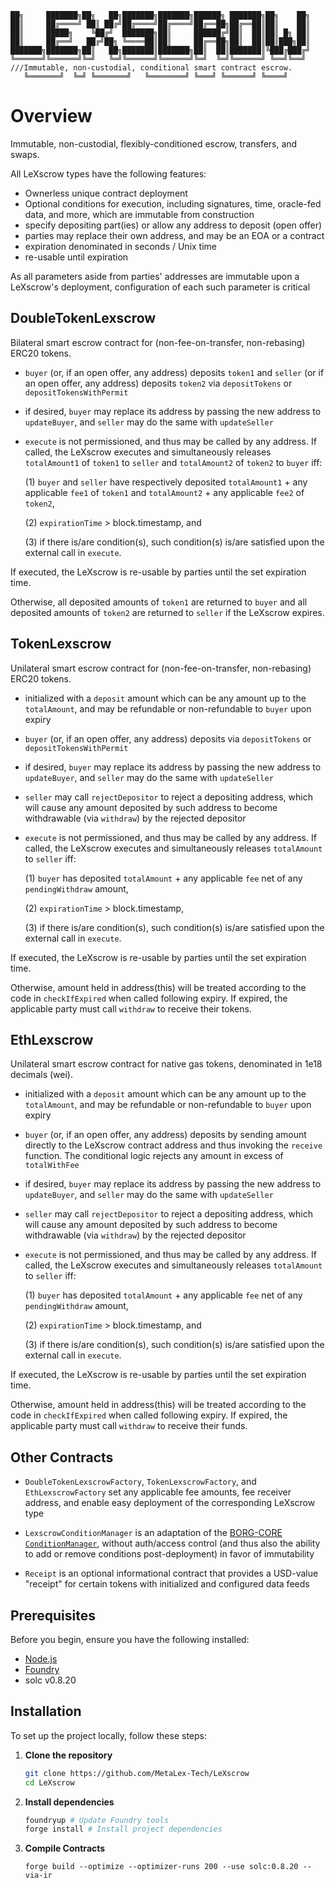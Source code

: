 ```
██╗     ███████╗██╗   ██╗███████╗███████╗██████╗ ███████╗██╗    ██╗
██║     ██╔════╝ ██║ ██╔╝██╔════╝██╔════╝██╔══██╗██╔══██║██║    ██║
██║     █████╗    ╚██╔╝  ███████╗██║     ██████╔╝██║  ██║██║ █╗ ██║
██║     ██╔══╝   ██╔╝██╗ ╚════██║██║     ██╔══██╗██║  ██║██║███╗██║
███████╗███████╗██║   ██╗███████║███████╗██║  ██║███████║╚███╔███╔╝
╚══════╝╚══════╝╚═╝   ╚═╝╚══════╝╚══════╝╚═╝  ╚═╝╚══════╝ ╚══╝╚══╝   
///Immutable, non-custodial, conditional smart contract escrow.
   ╚═══════╝  ╚═╝ ╚═══════╝   ╚════════╝ ╚═══╝ ╚══════╝ ╚════╝
```

# Overview
Immutable, non-custodial, flexibly-conditioned escrow, transfers, and swaps. 

All LeXscrow types have the following features:

* Ownerless unique contract deployment
* Optional conditions for execution, including signatures, time, oracle-fed data, and more, which are immutable from construction
* specify depositing part(ies) or allow any address to deposit (open offer)
* parties may replace their own address, and may be an EOA or a contract
* expiration denominated in seconds / Unix time
* re-usable until expiration

As all parameters aside from parties' addresses are immutable upon a LeXscrow's deployment, configuration of each such parameter is critical

## DoubleTokenLexscrow

Bilateral smart escrow contract for (non-fee-on-transfer, non-rebasing) ERC20 tokens.

 - `buyer` (or, if an open offer, any address) deposits `token1` and `seller` (or if an open offer, any address) deposits `token2` via `depositTokens` or `depositTokensWithPermit`
 - if desired, `buyer` may replace its address by passing the new address to `updateBuyer`, and `seller` may do the same with `updateSeller`
 - `execute` is not permissioned, and thus may be called by any address. If called, the LeXscrow executes and simultaneously releases `totalAmount1` of `token1` to `seller` and `totalAmount2` of `token2` to `buyer` iff:
      
      (1) `buyer` and `seller` have respectively deposited `totalAmount1` + any applicable `fee1` of `token1` and `totalAmount2` + any applicable `fee2`  of `token2`,

      (2) `expirationTime` > block.timestamp, and 

      (3) if there is/are condition(s), such condition(s) is/are satisfied upon the external call in `execute`.

If executed, the LeXscrow is re-usable by parties until the set expiration time.

Otherwise, all deposited amounts of `token1` are returned to `buyer` and all deposited amounts of `token2` are returned to `seller` if the LeXscrow expires.

## TokenLexscrow

Unilateral smart escrow contract for (non-fee-on-transfer, non-rebasing) ERC20 tokens.

- initialized with a `deposit` amount which can be any amount up to the `totalAmount`, and may be refundable or non-refundable to `buyer` upon expiry
- `buyer` (or, if an open offer, any address) deposits via `depositTokens` or `depositTokensWithPermit`
- if desired, `buyer` may replace its address by passing the new address to `updateBuyer`, and `seller` may do the same with `updateSeller`
- `seller` may call `rejectDepositor` to reject a depositing address, which will cause any amount deposited by such address to become withdrawable (via `withdraw`) by the rejected depositor
- `execute` is not permissioned, and thus may be called by any address. If called, the LeXscrow executes and simultaneously releases `totalAmount` to `seller` iff:

    (1) `buyer` has deposited `totalAmount` + any applicable `fee` net of any `pendingWithdraw` amount,

    (2) `expirationTime` > block.timestamp, 

    (3) if there is/are condition(s), such condition(s) is/are satisfied upon the external call in `execute`.

If executed, the LeXscrow is re-usable by parties until the set expiration time. 

Otherwise, amount held in address(this) will be treated according to the code in `checkIfExpired` when called following expiry. If expired, the applicable party must call `withdraw` to receive their tokens.

## EthLexscrow

Unilateral smart escrow contract for native gas tokens, denominated in 1e18 decimals (wei).

- initialized with a `deposit` amount which can be any amount up to the `totalAmount`, and may be refundable or non-refundable to `buyer` upon expiry
- `buyer` (or, if an open offer, any address) deposits by sending amount directly to the LeXscrow contract address and thus invoking the `receive` function. The conditional logic rejects any amount in excess of `totalWithFee`
- if desired, `buyer` may replace its address by passing the new address to `updateBuyer`, and `seller` may do the same with `updateSeller`
- `seller` may call `rejectDepositor` to reject a depositing address, which will cause any amount deposited by such address to become withdrawable (via `withdraw`) by the rejected depositor
- `execute` is not permissioned, and thus may be called by any address. If called, the LeXscrow executes and simultaneously releases `totalAmount` to `seller` iff:
      
    (1) `buyer` has deposited `totalAmount` + any applicable `fee` net of any `pendingWithdraw` amount,

    (2) `expirationTime` > block.timestamp, and 

    (3) if there is/are condition(s), such condition(s) is/are satisfied upon the external call in `execute`.

If executed, the LeXscrow is re-usable by parties until the set expiration time. 

Otherwise, amount held in address(this) will be treated according to the code in `checkIfExpired` when called following expiry. If expired, the applicable party must call `withdraw` to receive their funds.

## Other Contracts

- `DoubleTokenLexscrowFactory`, `TokenLexscrowFactory`, and `EthLexscrowFactory` set any applicable fee amounts, fee receiver address, and enable easy deployment of the corresponding LeXscrow type 

- `LexscrowConditionManager` is an adaptation of the [BORG-CORE `ConditionManager`](https://github.com/MetaLex-Tech/BORG-CORE/blob/main/src/libs/conditions/conditionManager.sol), without auth/access control (and thus also the ability to add or remove conditions post-deployment) in favor of immutability
    
- `Receipt` is an optional informational contract that provides a USD-value "receipt" for certain tokens with initialized and configured data feeds


## Prerequisites

Before you begin, ensure you have the following installed:
- [Node.js](https://nodejs.org/)
- [Foundry](https://book.getfoundry.sh/getting-started/installation.html)
- solc v0.8.20

## Installation

To set up the project locally, follow these steps:

1. **Clone the repository**
   ```bash
   git clone https://github.com/MetaLex-Tech/LeXscrow
   cd LeXscrow
   ```
   
2. **Install dependencies**
   ```bash
   foundryup # Update Foundry tools
   forge install # Install project dependencies
   ```
3. **Compile Contracts**

    ```base
    forge build --optimize --optimizer-runs 200 --use solc:0.8.20 --via-ir
    ```

